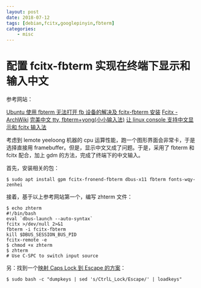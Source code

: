 ```yaml
---
layout: post
date: 2018-07-12
tags: [debian,fcitx,googlepinyin,fbterm]
categories:
    - misc
---
```


# 配置 fcitx-fbterm 实现在终端下显示和输入中文

参考网站：

[Ubuntu 使用 fbterm 无法打开 fb 设备的解决及 fcitx-fbterm 安装](https://www.linuxidc.com/Linux/2015-01/111976.htm)
[Fcitx - ArchWiki](https://wiki.archlinux.org/index.php/fcitx)
[完美中文 tty, fbterm+yong(小小输入法)](https://blog.csdn.net/guozhiyingguo/article/details/52852394)
[让 linux console 支持中文显示和 fcitx 输入法](http://www.voidcn.com/article/p-wrcgydjy-er.html)

考虑到 lemote yeeloong 机器的 cpu 运算性能，跑一个图形界面会非常卡，于是选择直接用 framebuffer。但是，显示中文又成了问题。于是，采用了 fbterm 和 fcitx 配合，加上 gdm 的方法，完成了终端下的中文输入。

首先，安装相关的包：
``` shell
$ sudo apt install gpm fcitx-fronend-fbterm dbus-x11 fbterm fonts-wqy-zenhei
```

接着，基于以上参考网站第一个，编写 zhterm 文件：
```shell
$ echo zhterm
#!/bin/bash
eval `dbus-launch --auto-syntax`
fcitx >/dev/null 2>&1
fbterm -i fcitx-fbterm
kill $DBUS_SESSION_BUS_PID
fcitx-remote -e
$ chmod +x zhterm
$ zhterm
# Use C-SPC to switch input source
```

另：找到一个[映射 Caps Lock 到 Escape 的方案](https://unix.stackexchange.com/a/7682/144358)：
```
$ sudo bash -c "dumpkeys | sed 's/CtrlL_Lock/Escape/' | loadkeys"
```
